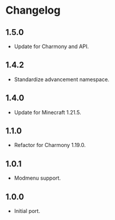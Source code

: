 # Changelog

## 1.5.0

- Update for Charmony and API.

## 1.4.2

- Standardize advancement namespace.

## 1.4.0

- Update for Minecraft 1.21.5.

## 1.1.0

- Refactor for Charmony 1.19.0.

## 1.0.1

- Modmenu support.

## 1.0.0

- Initial port.